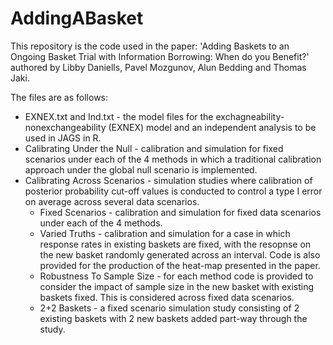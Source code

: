 # AddingABasket

This repository is the code used in the paper: 'Adding Baskets to an Ongoing Basket Trial with Information Borrowing: When do you Benefit?' authored by Libby Daniells, Pavel Mozgunov, Alun Bedding and Thomas Jaki. 

The files are as follows:
- EXNEX.txt and Ind.txt - the model files for the exchagneability-nonexchangeability (EXNEX) model and an independent analysis to be used in JAGS in R.
- Calibrating Under the Null - calibration and simulation for fixed scenarios under each of the 4 methods in which a traditional calibration approach under the global null scenario is implemented.
- Calibrating Across Scenarios - simulation studies where calibration of posterior probability cut-off values is conducted to control a type I error on average across several data scenarios.
    - Fixed Scenarios - calibration and simulation for fixed data scenarios under each of the 4 methods.
    - Varied Truths - calibration and simulation for a case in which response rates in existing baskets are fixed, with the resopnse on the new basket randomly generated across an interval. Code is also provided for the production of the heat-map presented in the paper.
    - Robustness To Sample Size - for each method code is provided to consider the impact of sample size in the new basket with existing baskets fixed. This is considered across fixed data scenarios.
    - 2+2 Baskets - a fixed scenario simulation study consisting of 2 existing baskets with 2 new baskets added part-way through the study.
  
